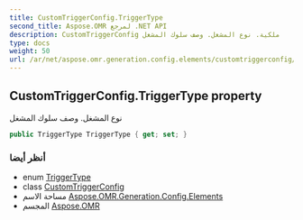 ```yaml
---
title: CustomTriggerConfig.TriggerType
second_title: Aspose.OMR لمرجع .NET API
description: CustomTriggerConfig ملكية. نوع المشغل. وصف سلوك المشغل
type: docs
weight: 50
url: /ar/net/aspose.omr.generation.config.elements/customtriggerconfig/triggertype/
---
```

## CustomTriggerConfig.TriggerType property

نوع المشغل. وصف سلوك المشغل

```csharp
public TriggerType TriggerType { get; set; }
```

### أنظر أيضا

* enum [TriggerType](../../../aspose.omr.generation.config.enums/triggertype/)
* class [CustomTriggerConfig](../)
* مساحة الاسم [Aspose.OMR.Generation.Config.Elements](../../customtriggerconfig/)
* المجسم [Aspose.OMR](../../../)


